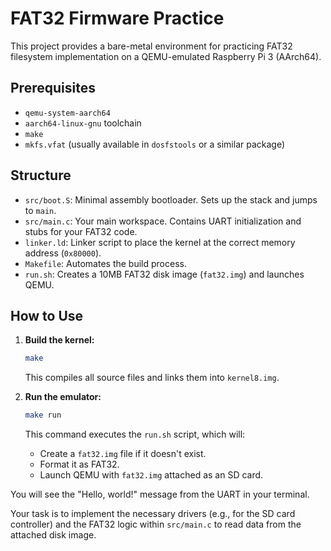 # FAT32 Firmware Practice

This project provides a bare-metal environment for practicing FAT32 filesystem implementation on a QEMU-emulated Raspberry Pi 3 (AArch64).

## Prerequisites

- `qemu-system-aarch64`
- `aarch64-linux-gnu` toolchain
- `make`
- `mkfs.vfat` (usually available in `dosfstools` or a similar package)

## Structure

- `src/boot.S`: Minimal assembly bootloader. Sets up the stack and jumps to `main`.
- `src/main.c`: Your main workspace. Contains UART initialization and stubs for your FAT32 code.
- `linker.ld`: Linker script to place the kernel at the correct memory address (`0x80000`).
- `Makefile`: Automates the build process.
- `run.sh`: Creates a 10MB FAT32 disk image (`fat32.img`) and launches QEMU.

## How to Use

1.  **Build the kernel:**
    ```bash
    make
    ```
    This compiles all source files and links them into `kernel8.img`.

2.  **Run the emulator:**
    ```bash
    make run
    ```
    This command executes the `run.sh` script, which will:
    - Create a `fat32.img` file if it doesn't exist.
    - Format it as FAT32.
    - Launch QEMU with `fat32.img` attached as an SD card.

You will see the "Hello, world!" message from the UART in your terminal.

Your task is to implement the necessary drivers (e.g., for the SD card controller) and the FAT32 logic within `src/main.c` to read data from the attached disk image.
